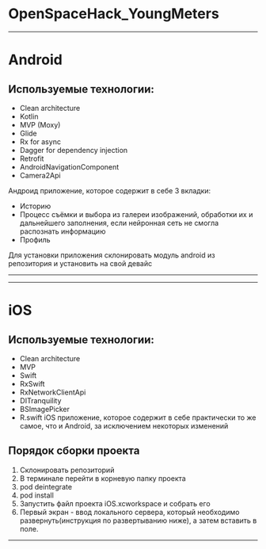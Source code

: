 # OpenSpaceHack_YoungMeters

_____
# Android
## Используемые технологии:
* Clean architecture
* Kotlin 
* MVP (Moxy)
* Glide 
* Rx for async
* Dagger for dependency injection
* Retrofit
* AndroidNavigationComponent
* Camera2Api 

Андроид приложение, которое содержит в себе 3 вкладки:
- Историю
- Процесс съёмки и выбора из галереи изображений, обработки их и дальнейшего заполнения, если нейронная сеть не смогла распознать информацию
- Профиль

Для установки приложения склонировать модуль android из репозитория и установить на свой девайс
_____

_____
# iOS
## Используемые технологии:
* Clean architecture
* MVP
* Swift 
* RxSwift 
* RxNetworkClientApi
* DITranquility
* BSImagePicker
* R.swift
iOS приложение, которое содержит в себе практически то же самое, что и Android, за исключением некоторых изменений

## Порядок сборки проекта
1. Склонировать репозиторий
2. В терминале перейти в корневую папку проекта
3. pod deintegrate
4. pod install
5. Запустить файл проекта iOS.xcworkspace и собрать его
6. Первый экран - ввод локального сервера, который необходимо развернуть(инструкция по развертыванию ниже), а затем вставить в поле.
_____
